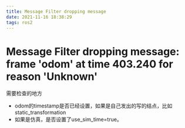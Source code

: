 ```yaml
---
title: Message Filter dropping message
date: 2021-11-16 18:38:29
tags: ros2
---
```


# Message Filter dropping message: frame 'odom' at time 403.240 for reason 'Unknown'

需要检查的地方

- odom的timestamp是否已经设置，如果是自己发出的写的结点，比如static_transformation
- 如果是仿真，是否设置了use_sim_time=true。

